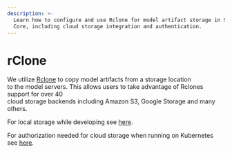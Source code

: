 ```yaml
---
description: >-
  Learn how to configure and use Rclone for model artifact storage in Seldon
  Core, including cloud storage integration and authentication.
---
```


# rClone

We utilize [Rclone](https://rclone.org/) to copy model artifacts from a storage location\
to the model servers. This allows users to take advantage of Rclones support for over 40\
cloud storage backends including Amazon S3, Google Storage and many others.

For local storage while developing see [here](../getting-started/docker-installation.md#local-models).

For authorization needed for cloud storage when running on Kubernetes see [here](../../kubernetes/storage-secrets.md).
